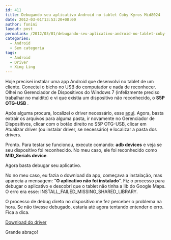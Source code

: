 ```yaml
---
id: 411
title: Debugando seu aplicativo Android no tablet Coby Kyros Mid8024
date: 2012-03-01T13:53:20+00:00
author: fonini
layout: post
permalink: /2012/03/01/debugando-seu-aplicativo-android-no-tablet-coby-kyros-mid8024/
categories:
  - Android
  - Sem categoria
tags:
  - Android
  - Driver
  - Xing Ling
---
```

Hoje precisei instalar uma app Android que desenvolvi no tablet de um cliente. Conectei o bicho no USB do computador e nada de reconhecer. Olhei no Gerenciador de Dispositivos do Windows 7 (infelizmente preciso trabalhar no maldito) e vi que existia um dispositivo não reconhecido, o **S5P OTG-USB** . 

Após alguma procura, localizei o driver necessário, esse [aqui](http://www.driveridentifier.com/scan/driver_file_detail.php?inf_file_id=510504&md5=830fc6ecaf4549aac2fe3a52df8745d4&scanid=1E91495F3AD149598DF2EFE444EC31B1&item_id=278631742&hardware_id=USBVID_18D1%26PID_4E22%26MI_01). Agora, basta extrair os arquivos para alguma pasta, ir novamente no Gerenciador de Dispositivos, clicar com o botão direito no S5P OTG-USB, clicar em Atualizar driver (ou instalar driver, se necessário) e localizar a pasta dos drivers. 

Pronto. Para testar se funcionou, execute comando: **adb devices** e veja se seu dispositivo foi reconhecido. No meu caso, ele foi reconhecido como **MID_Serials device**. 

Agora basta debugar seu aplicativo. 

No no meu caso, eu fazia o download da app, começava a instalação, mas aparecia a mensagem: "**O aplicativo não foi instalado**". Fiz o processo para debugar o aplicativo e descobri que o tablet não tinha a lib do Google Maps. O erro era esse: INSTALL_FAILED_MISSING_SHARED_LIBRARY. 

O processo de debug direto no dispositivo me fez perceber o problema na hora. Se não tivesse debugado, estaria até agora tentando entender o erro. Fica a dica. 

[Download do driver](http://www.driveridentifier.com/scan/driver_file_detail.php?inf_file_id=510504&md5=830fc6ecaf4549aac2fe3a52df8745d4&scanid=1E91495F3AD149598DF2EFE444EC31B1&item_id=278631742&hardware_id=USBVID_18D1%26PID_4E22%26MI_01) 

Grande abraço!